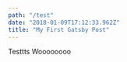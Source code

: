 ```yaml
---
path: "/test"
date: "2018-01-09T17:12:33.962Z"
title: "My First Gatsby Post"
---
```

Testtts Woooooooo
